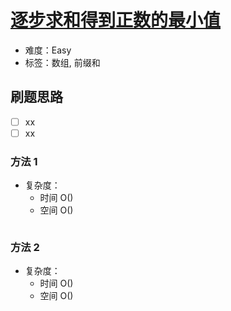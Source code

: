 # [逐步求和得到正数的最小值](https://leetcode-cn.com/problems/minimum-value-to-get-positive-step-by-step-sum/)

- 难度：Easy
- 标签：数组, 前缀和

## 刷题思路

- [ ] xx
- [ ] xx

### 方法 1

- 复杂度：
    - 时间 O()
    - 空间 O()

``` js

```

### 方法 2

- 复杂度：
    - 时间 O()
    - 空间 O()

``` js

```
